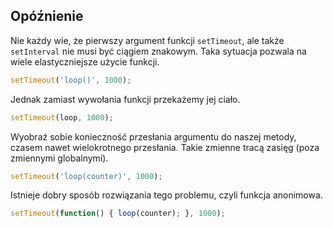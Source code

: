 
## Opóźnienie

Nie każdy wie, że pierwszy argument funkcji `setTimeout`, ale także `setInterval` nie musi być ciągiem znakowym. Taka sytuacja pozwala na wiele elastyczniejsze użycie funkcji.

```javascript
setTimeout('loop()', 1000);
```

Jednak zamiast wywołania funkcji przekażemy jej ciało.

```javascript
setTimeout(loop, 1000);
```

Wyobraź sobie konieczność przesłania argumentu do naszej metody, czasem nawet wielokrotnego przesłania. Takie zmienne tracą zasięg (poza zmiennymi globalnymi).

```javascript
setTimeout('loop(counter)', 1000);
```

Istnieje dobry sposób rozwiązania tego problemu, czyli funkcja anonimowa.

```javascript
setTimeout(function() { loop(counter); }, 1000);
```
